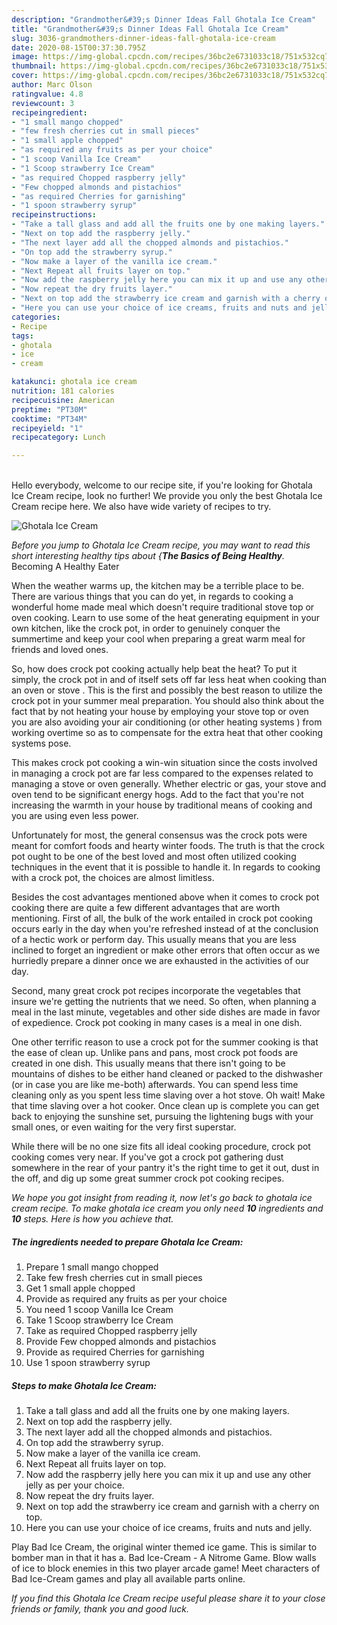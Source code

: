 ```yaml
---
description: "Grandmother&#39;s Dinner Ideas Fall Ghotala Ice Cream"
title: "Grandmother&#39;s Dinner Ideas Fall Ghotala Ice Cream"
slug: 3036-grandmothers-dinner-ideas-fall-ghotala-ice-cream
date: 2020-08-15T00:37:30.795Z
image: https://img-global.cpcdn.com/recipes/36bc2e6731033c18/751x532cq70/ghotala-ice-cream-recipe-main-photo.jpg
thumbnail: https://img-global.cpcdn.com/recipes/36bc2e6731033c18/751x532cq70/ghotala-ice-cream-recipe-main-photo.jpg
cover: https://img-global.cpcdn.com/recipes/36bc2e6731033c18/751x532cq70/ghotala-ice-cream-recipe-main-photo.jpg
author: Marc Olson
ratingvalue: 4.8
reviewcount: 3
recipeingredient:
- "1 small mango chopped"
- "few fresh cherries cut in small pieces"
- "1 small apple chopped"
- "as required any fruits as per your choice"
- "1 scoop Vanilla Ice Cream"
- "1 Scoop strawberry Ice Cream"
- "as required Chopped raspberry jelly"
- "Few chopped almonds and pistachios"
- "as required Cherries for garnishing"
- "1 spoon strawberry syrup"
recipeinstructions:
- "Take a tall glass and add all the fruits one by one making layers."
- "Next on top add the raspberry jelly."
- "The next layer add all the chopped almonds and pistachios."
- "On top add the strawberry syrup."
- "Now make a layer of the vanilla ice cream."
- "Next Repeat all fruits layer on top."
- "Now add the raspberry jelly here you can mix it up and use any other jelly as per your choice."
- "Now repeat the dry fruits layer."
- "Next on top add the strawberry ice cream and garnish with a cherry on top."
- "Here you can use your choice of ice creams, fruits and nuts and jelly."
categories:
- Recipe
tags:
- ghotala
- ice
- cream

katakunci: ghotala ice cream 
nutrition: 181 calories
recipecuisine: American
preptime: "PT30M"
cooktime: "PT34M"
recipeyield: "1"
recipecategory: Lunch

---
```

<br>
Hello everybody, welcome to our recipe site, if you're looking for Ghotala Ice Cream recipe, look no further! We provide you only the best Ghotala Ice Cream recipe here. We also have wide variety of recipes to try.
<br>


![Ghotala Ice Cream](https://img-global.cpcdn.com/recipes/36bc2e6731033c18/751x532cq70/ghotala-ice-cream-recipe-main-photo.jpg)

<i>Before you jump to Ghotala Ice Cream recipe, you may want to read this short interesting healthy tips about {<strong>The Basics of Being Healthy</strong>.</i>
Becoming A Healthy Eater


When the weather warms up, the kitchen may be a terrible place to be. There are various things that you can do yet, in regards to cooking a wonderful home made meal which doesn't require traditional stove top or oven cooking. Learn to use some of the heat generating equipment in your own kitchen, like the crock pot, in order to genuinely conquer the summertime and keep your cool when preparing a great warm meal for friends and loved ones.

So, how does crock pot cooking actually help beat the heat? To put it simply, the crock pot in and of itself sets off far less heat when cooking than an oven or stove . This is the first and possibly the best reason to utilize the crock pot in your summer meal preparation. You should also think about the fact that by not heating your house by employing your stove top or oven you are also avoiding your air conditioning (or other heating systems ) from working overtime so as to compensate for the extra heat that other cooking systems pose.

This makes crock pot cooking a win-win situation since the costs involved in managing a crock pot are far less compared to the expenses related to managing a stove or oven generally. Whether electric or gas, your stove and oven tend to be significant energy hogs. Add to the fact that you're not increasing the warmth in your house by traditional means of cooking and you are using even less power.

Unfortunately for most, the general consensus was the crock pots were meant for comfort foods and hearty winter foods.  The truth is that the crock pot ought to be one of the best loved and most often utilized cooking techniques in the event that it is possible to handle it. In regards to cooking with a crock pot, the choices are almost limitless.  



Besides the cost advantages mentioned above when it comes to crock pot cooking there are quite a few different advantages that are worth mentioning. First of all, the bulk of the work entailed in crock pot cooking occurs early in the day when you're refreshed instead of at the conclusion of a hectic work or perform day. This usually means that you are less inclined to forget an ingredient or make other errors that often occur as we hurriedly prepare a dinner once we are exhausted in the activities of our day.

Second, many great crock pot recipes incorporate the vegetables that insure we're getting the nutrients that we need. So often, when planning a meal in the last minute, vegetables and other side dishes are made in favor of expedience. Crock pot cooking in many cases is a meal in one dish.

One other terrific reason to use a crock pot for the summer cooking is that the ease of clean up.  Unlike pans and pans, most crock pot foods are created in one dish. This usually means that there isn't going to be mountains of dishes to be either hand cleaned or packed to the dishwasher (or in case you are like me-both) afterwards. You can spend less time cleaning only as you spent less time slaving over a hot stove. Oh wait! Make that time slaving over a hot cooker. Once clean up is complete you can get back to enjoying the sunshine set, pursuing the lightening bugs with your small ones, or even waiting for the very first superstar.

While there will be no one size fits all ideal cooking procedure, crock pot cooking comes very near. If you've got a crock pot gathering dust somewhere in the rear of your pantry it's the right time to get it out, dust in the off, and dig up some great summer crock pot cooking recipes.


<i>We hope you got insight from reading it, now let's go back to ghotala ice cream recipe. To make ghotala ice cream you only need <strong>10</strong> ingredients and <strong>10</strong> steps. Here is how you achieve that.
</i>

##### The ingredients needed to prepare Ghotala Ice Cream:

1. Prepare 1 small mango chopped
1. Take few fresh cherries cut in small pieces
1. Get 1 small apple chopped
1. Provide as required any fruits as per your choice
1. You need 1 scoop Vanilla Ice Cream
1. Take 1 Scoop strawberry Ice Cream
1. Take as required Chopped raspberry jelly
1. Provide Few chopped almonds and pistachios
1. Provide as required Cherries for garnishing
1. Use 1 spoon strawberry syrup


##### Steps to make Ghotala Ice Cream:

1. Take a tall glass and add all the fruits one by one making layers.
1. Next on top add the raspberry jelly.
1. The next layer add all the chopped almonds and pistachios.
1. On top add the strawberry syrup.
1. Now make a layer of the vanilla ice cream.
1. Next Repeat all fruits layer on top.
1. Now add the raspberry jelly here you can mix it up and use any other jelly as per your choice.
1. Now repeat the dry fruits layer.
1. Next on top add the strawberry ice cream and garnish with a cherry on top.
1. Here you can use your choice of ice creams, fruits and nuts and jelly.


Play Bad Ice Cream, the original winter themed ice game. This is similar to bomber man in that it has a. Bad Ice-Cream - A Nitrome Game. Blow walls of ice to block enemies in this two player arcade game! Meet characters of Bad Ice-Cream games and play all available parts online. 

<i>If you find this Ghotala Ice Cream recipe useful please share it to your close friends or family, thank you and good luck.</i>

